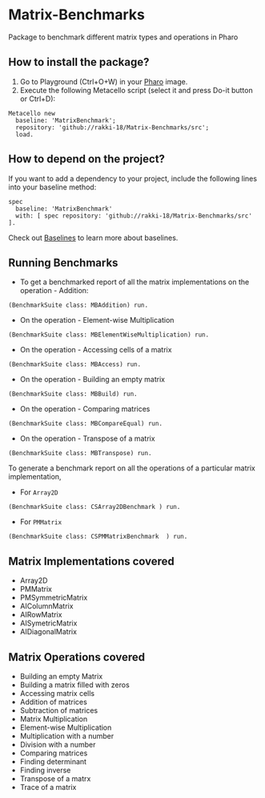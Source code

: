 # Matrix-Benchmarks
Package to benchmark different matrix types and operations in Pharo


## How to install the package?

1. Go to Playground (Ctrl+O+W) in your [Pharo](https://pharo.org/) image.
2. Execute the following Metacello script (select it and press Do-it button or Ctrl+D):

```Smalltalk
Metacello new
  baseline: 'MatrixBenchmark';
  repository: 'github://rakki-18/Matrix-Benchmarks/src';
  load.
```

## How to depend on the project?

If you want to add a dependency to your project, include the following lines into your baseline method:

```Smalltalk
spec
  baseline: 'MatrixBenchmark'
  with: [ spec repository: 'github://rakki-18/Matrix-Benchmarks/src' ].
```

Check out [Baselines](https://github.com/pharo-open-documentation/pharo-wiki/blob/master/General/Baselines.md) to learn more about baselines.

## Running Benchmarks
- To get a benchmarked report of all the matrix implementations on the operation - Addition:
```Smalltalk
(BenchmarkSuite class: MBAddition) run.
```
- On the operation - Element-wise Multiplication
```Smalltalk
(BenchmarkSuite class: MBElementWiseMultiplication) run.
```
- On the operation - Accessing cells of a matrix
```Smalltalk
(BenchmarkSuite class: MBAccess) run.
```

- On the operation - Building an empty matrix
```Smalltalk
(BenchmarkSuite class: MBBuild) run.
```

- On the operation - Comparing matrices
```Smalltalk
(BenchmarkSuite class: MBCompareEqual) run.
```
- On the operation - Transpose of a matrix
```Smalltalk
(BenchmarkSuite class: MBTranspose) run.
```

To generate a benchmark report on all the operations of a particular matrix implementation,
- For `Array2D`
```Smalltalk
(BenchmarkSuite class: CSArray2DBenchmark ) run.
```
- For `PMMatrix`
```Smalltalk
(BenchmarkSuite class: CSPMMatrixBenchmark  ) run.
```
## Matrix Implementations covered 
- Array2D
- PMMatrix
- PMSymmetricMatrix
- AIColumnMatrix
- AIRowMatrix
- AISymetricMatrix
- AIDiagonalMatrix


## Matrix Operations covered
- Building an empty Matrix
- Building a matrix filled with zeros
- Accessing matrix cells
- Addition of matrices
- Subtraction of matrices
- Matrix Multiplication
- Element-wise Multiplication
- Multiplication with a number
- Division with a number
- Comparing matrices
- Finding determinant
- Finding inverse
- Transpose of a matrx
- Trace of a matrix

